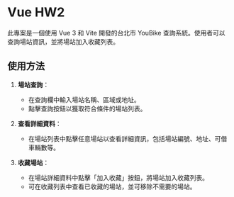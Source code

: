 # Vue HW2

此專案是一個使用 Vue 3 和 Vite 開發的台北市 YouBike 查詢系統。使用者可以查詢場站資訊，並將場站加入收藏列表。

## 使用方法

1. **場站查詢**：
   - 在查詢欄中輸入場站名稱、區域或地址。
   - 點擊查詢按鈕以獲取符合條件的場站列表。

2. **查看詳細資料**：
   - 在場站列表中點擊任意場站以查看詳細資訊，包括場站編號、地址、可借車輛數等。

3. **收藏場站**：
   - 在場站詳細資料中點擊「加入收藏」按鈕，將場站加入收藏列表。
   - 可在收藏列表中查看已收藏的場站，並可移除不需要的場站。